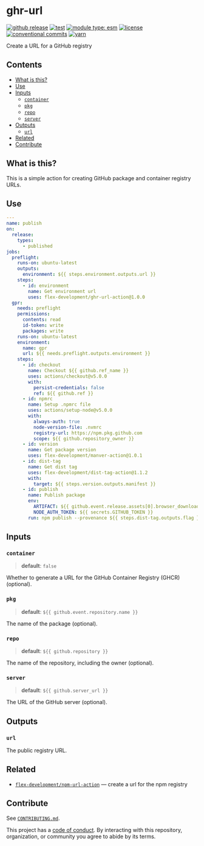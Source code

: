 # ghr-url

[![github release](https://img.shields.io/github/v/release/flex-development/ghr-url-action.svg?include_prereleases\&sort=semver)](https://github.com/flex-development/ghr-url-action/releases/latest)
[![test](https://github.com/flex-development/ghr-url-action/actions/workflows/test.yml/badge.svg)](https://github.com/flex-development/ghr-url-action/actions/workflows/test.yml)
[![module type: esm](https://img.shields.io/badge/module%20type-esm-brightgreen)](https://github.com/voxpelli/badges-cjs-esm)
[![license](https://img.shields.io/github/license/flex-development/ghr-url-action.svg)](LICENSE.md)
[![conventional commits](https://img.shields.io/badge/-conventional%20commits-fe5196?logo=conventional-commits\&logoColor=ffffff)](https://conventionalcommits.org)
[![yarn](https://img.shields.io/badge/-yarn-2c8ebb?style=flat\&logo=yarn\&logoColor=ffffff)](https://yarnpkg.com)

Create a URL for a GitHub registry

## Contents

- [What is this?](#what-is-this)
- [Use](#use)
- [Inputs](#inputs)
  - [`container`](#container)
  - [`pkg`](#pkg)
  - [`repo`](#repo)
  - [`server`](#server)
- [Outputs](#outputs)
  - [`url`](#url)
- [Related](#related)
- [Contribute](#contribute)

## What is this?

This is a simple action for creating GitHub package and container registry URLs.

## Use

```yaml
---
name: publish
on:
  release:
    types:
      - published
jobs:
  preflight:
    runs-on: ubuntu-latest
    outputs:
      environment: ${{ steps.environment.outputs.url }}
    steps:
      - id: environment
        name: Get environment url
        uses: flex-development/ghr-url-action@1.0.0
  gpr:
    needs: preflight
    permissions:
      contents: read
      id-token: write
      packages: write
    runs-on: ubuntu-latest
    environment:
      name: gpr
      url: ${{ needs.preflight.outputs.environment }}
    steps:
      - id: checkout
        name: Checkout ${{ github.ref_name }}
        uses: actions/checkout@v5.0.0
        with:
          persist-credentials: false
          ref: ${{ github.ref }}
      - id: npmrc
        name: Setup .npmrc file
        uses: actions/setup-node@v5.0.0
        with:
          always-auth: true
          node-version-file: .nvmrc
          registry-url: https://npm.pkg.github.com
          scope: ${{ github.repository_owner }}
      - id: version
        name: Get package version
        uses: flex-development/manver-action@1.0.1
      - id: dist-tag
        name: Get dist tag
        uses: flex-development/dist-tag-action@1.1.2
        with:
          target: ${{ steps.version.outputs.manifest }}
      - id: publish
        name: Publish package
        env:
          ARTIFACT: ${{ github.event.release.assets[0].browser_download_url }}
          NODE_AUTH_TOKEN: ${{ secrets.GITHUB_TOKEN }}
        run: npm publish --provenance ${{ steps.dist-tag.outputs.flag }} $ARTIFACT
```

## Inputs

### `container`

> **default**: `false`

Whether to generate a URL for the GitHub Container Registry (GHCR) (optional).

### `pkg`

> **default**: `${{ github.event.repository.name }}`

The name of the package (optional).

### `repo`

> **default**: `${{ github.repository }}`

The name of the repository, including the owner (optional).

### `server`

> **default**: `${{ github.server_url }}`

The URL of the GitHub server (optional).

## Outputs

### `url`

The public registry URL.

## Related

- [`flex-development/npm-url-action`][npm-url-action] — create a url for the npm registry

## Contribute

See [`CONTRIBUTING.md`](CONTRIBUTING.md).

This project has a [code of conduct](./CODE_OF_CONDUCT.md). By interacting with this repository, organization, or
community you agree to abide by its terms.

[npm-url-action]: https://github.com/flex-development/npm-url-action
